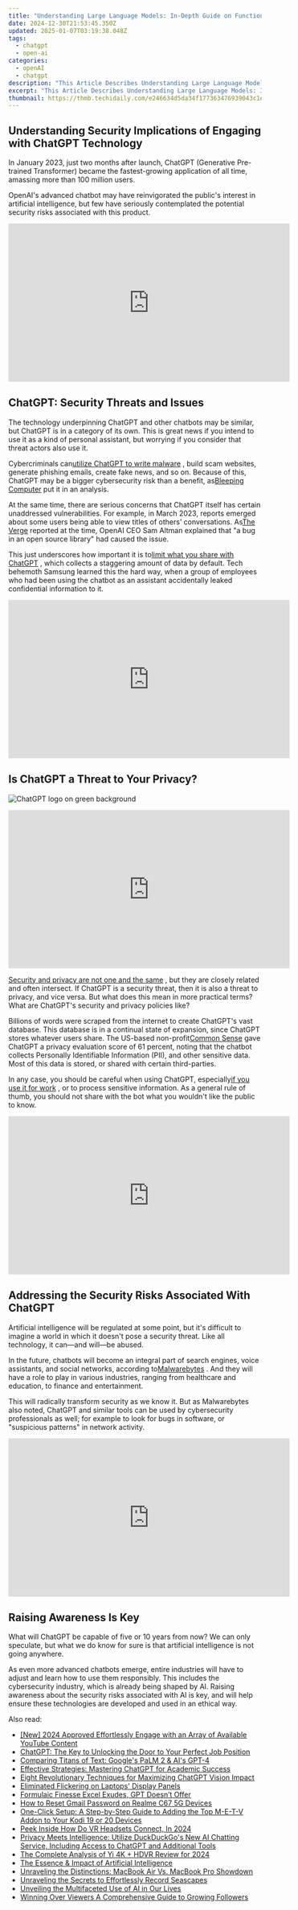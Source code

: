 ```yaml
---
title: "Understanding Large Language Models: In-Depth Guide on Functionality & Implementation"
date: 2024-12-30T21:53:45.350Z
updated: 2025-01-07T03:19:38.048Z
tags:
  - chatgpt
  - open-ai
categories:
  - openAI
  - chatgpt
description: "This Article Describes Understanding Large Language Models: In-Depth Guide on Functionality & Implementation"
excerpt: "This Article Describes Understanding Large Language Models: In-Depth Guide on Functionality & Implementation"
thumbnail: https://thmb.techidaily.com/e246634d5da34f177363476939043c1e6f3469bbe159d0540d6af07a4de02f4f.jpg
---
```


## Understanding Security Implications of Engaging with ChatGPT Technology

 In January 2023, just two months after launch, ChatGPT (Generative Pre-trained Transformer) became the fastest-growing application of all time, amassing more than 100 million users.

 OpenAI's advanced chatbot may have reinvigorated the public's interest in artificial intelligence, but few have seriously contemplated the potential security risks associated with this product.

<!-- affiliate ads begin -->
<iframe width="560" height="315" src="https://www.youtube.com/embed/cKRBWf1EDZo?si=CTNd4q450biit4eM" title="YouTube video player" frameborder="0" allow="accelerometer; autoplay; clipboard-write; encrypted-media; gyroscope; picture-in-picture; web-share" referrerpolicy="strict-origin-when-cross-origin" allowfullscreen></iframe>
<!-- affiliate ads end -->

## ChatGPT: Security Threats and Issues

 The technology underpinning ChatGPT and other chatbots may be similar, but ChatGPT is in a category of its own. This is great news if you intend to use it as a kind of personal assistant, but worrying if you consider that threat actors also use it.

 Cybercriminals can[utilize ChatGPT to write malware](https://www.makeuseof.com/chatgpt-cybersecurity-threat/) , build scam websites, generate phishing emails, create fake news, and so on. Because of this, ChatGPT may be a bigger cybersecurity risk than a benefit, as[Bleeping Computer](https://www.bleepingcomputer.com/news/security/chatgpt-may-be-a-bigger-cybersecurity-risk-than-an-actual-benefit/) put it in an analysis.

 At the same time, there are serious concerns that ChatGPT itself has certain unaddressed vulnerabilities. For example, in March 2023, reports emerged about some users being able to view titles of others’ conversations. As[The Verge](https://www.theverge.com/2023/3/21/23649806/chatgpt-chat-histories-bug-exposed-disabled-outage) reported at the time, OpenAI CEO Sam Altman explained that "a bug in an open source library" had caused the issue.

 This just underscores how important it is to[limit what you share with ChatGPT](https://www.makeuseof.com/shouldnt-trust-chatgpt-confidential-data/) , which collects a staggering amount of data by default. Tech behemoth Samsung learned this the hard way, when a group of employees who had been using the chatbot as an assistant accidentally leaked confidential information to it.

<!-- affiliate ads begin -->
<iframe width="560" height="315" src="https://www.youtube.com/embed/Wy0uYNNdMDM?si=5ir7EHlr0CkpcYOT" title="YouTube video player" frameborder="0" allow="accelerometer; autoplay; clipboard-write; encrypted-media; gyroscope; picture-in-picture; web-share" referrerpolicy="strict-origin-when-cross-origin" allowfullscreen></iframe>
<!-- affiliate ads end -->

## Is ChatGPT a Threat to Your Privacy?

![ChatGPT logo on green background](https://static1.makeuseofimages.com/wordpress/wp-content/uploads/2023/04/chatgpt-privacy-threat.jpg)

<!-- affiliate ads begin -->
<iframe width="560" height="315" src="https://www.youtube.com/embed/HMuxjTCMX2E?si=ylRTMJuUstpjLsZc" title="YouTube video player" frameborder="0" allow="accelerometer; autoplay; clipboard-write; encrypted-media; gyroscope; picture-in-picture; web-share" referrerpolicy="strict-origin-when-cross-origin" allowfullscreen></iframe>
<!-- affiliate ads end -->

[Security and privacy are not one and the same](https://www.makeuseof.com/privacy-anonymity-security-mean/) , but they are closely related and often intersect. If ChatGPT is a security threat, then it is also a threat to privacy, and vice versa. But what does this mean in more practical terms? What are ChatGPT's security and privacy policies like?

 Billions of words were scraped from the internet to create ChatGPT's vast database. This database is in a continual state of expansion, since ChatGPT stores whatever users share. The US-based non-profit[Common Sense](https://privacy.commonsense.org/evaluation/ChatGPT) gave ChatGPT a privacy evaluation score of 61 percent, noting that the chatbot collects Personally Identifiable Information (PII), and other sensitive data. Most of this data is stored, or shared with certain third-parties.

 In any case, you should be careful when using ChatGPT, especially[if you use it for work](https://www.makeuseof.com/things-you-can-do-with-chatgpt) , or to process sensitive information. As a general rule of thumb, you should not share with the bot what you wouldn't like the public to know.

<!-- affiliate ads begin -->
<iframe width="560" height="315" src="https://www.youtube.com/embed/poI1NQxHfjc?si=ZLG0wziYcTKIKwL5" title="YouTube video player" frameborder="0" allow="accelerometer; autoplay; clipboard-write; encrypted-media; gyroscope; picture-in-picture; web-share" referrerpolicy="strict-origin-when-cross-origin" allowfullscreen></iframe>
<!-- affiliate ads end -->

## Addressing the Security Risks Associated With ChatGPT

 Artificial intelligence will be regulated at some point, but it's difficult to imagine a world in which it doesn't pose a security threat. Like all technology, it can—and will—be abused.

 In the future, chatbots will become an integral part of search engines, voice assistants, and social networks, according to[Malwarebytes](https://www.anrdoezrs.net/links/7251228/type/dlg/sid/UUmuoUeUpU2024447/https://www.malwarebytes.com/cybersecurity/basics/chatgpt-ai-security) . And they will have a role to play in various industries, ranging from healthcare and education, to finance and entertainment.

 This will radically transform security as we know it. But as Malwarebytes also noted, ChatGPT and similar tools can be used by cybersecurity professionals as well; for example to look for bugs in software, or "suspicious patterns" in network activity.

<!-- affiliate ads begin -->
<iframe width="560" height="315" src="https://www.youtube.com/embed/jf0JvOqiAXc?si=kHEHQGC_PhBv4xij" title="YouTube video player" frameborder="0" allow="accelerometer; autoplay; clipboard-write; encrypted-media; gyroscope; picture-in-picture; web-share" referrerpolicy="strict-origin-when-cross-origin" allowfullscreen></iframe>
<!-- affiliate ads end -->

## Raising Awareness Is Key

 What will ChatGPT be capable of five or 10 years from now? We can only speculate, but what we do know for sure is that artificial intelligence is not going anywhere.

 As even more advanced chatbots emerge, entire industries will have to adjust and learn how to use them responsibly. This includes the cybersecurity industry, which is already being shaped by AI. Raising awareness about the security risks associated with AI is key, and will help ensure these technologies are developed and used in an ethical way.

<ins class="adsbygoogle"
     style="display:block"
     data-ad-format="autorelaxed"
     data-ad-client="ca-pub-7571918770474297"
     data-ad-slot="1223367746"></ins>

<ins class="adsbygoogle"
     style="display:block"
     data-ad-client="ca-pub-7571918770474297"
     data-ad-slot="8358498916"
     data-ad-format="auto"
     data-full-width-responsive="true"></ins>

<span class="atpl-alsoreadstyle">Also read:</span>
<div><ul>
<li><a href="https://youtube-webster.techidaily.com/024-approved-effortlessly-engage-with-an-array-of-available-youtube-content/"><u>[New] 2024 Approved Effortlessly Engage with an Array of Available YouTube Content</u></a></li>
<li><a href="https://tech-haven.techidaily.com/chatgpt-the-key-to-unlocking-the-door-to-your-perfect-job-position/"><u>ChatGPT: The Key to Unlocking the Door to Your Perfect Job Position</u></a></li>
<li><a href="https://tech-haven.techidaily.com/comparing-titans-of-text-googles-palm-2-and-ais-gpt-4/"><u>Comparing Titans of Text: Google's PaLM 2 & AI's GPT-4</u></a></li>
<li><a href="https://tech-haven.techidaily.com/effective-strategies-mastering-chatgpt-for-academic-success/"><u>Effective Strategies: Mastering ChatGPT for Academic Success</u></a></li>
<li><a href="https://tech-haven.techidaily.com/eight-revolutionary-techniques-for-maximizing-chatgpt-vision-impact/"><u>Eight Revolutionary Techniques for Maximizing ChatGPT Vision Impact</u></a></li>
<li><a href="https://graphic-issues.techidaily.com/eliminated-flickering-on-laptops-display-panels/"><u>Eliminated Flickering on Laptops' Display Panels</u></a></li>
<li><a href="https://tech-haven.techidaily.com/formulaic-finesse-excel-exudes-gpt-doesnt-offer/"><u>Formulaic Finesse Excel Exudes, GPT Doesn’t Offer</u></a></li>
<li><a href="https://easy-unlock-android.techidaily.com/how-to-reset-gmail-password-on-realme-c67-5g-devices-by-drfone-android/"><u>How to Reset Gmail Password on Realme C67 5G Devices</u></a></li>
<li><a href="https://smart-video-creator.techidaily.com/one-click-setup-a-step-by-step-guide-to-adding-the-top-m-e-t-v-addon-to-your-kodi-19-or-20-devices/"><u>One-Click Setup: A Step-by-Step Guide to Adding the Top M-E-T-V Addon to Your Kodi 19 or 20 Devices</u></a></li>
<li><a href="https://fox-blue.techidaily.com/peek-inside-how-do-vr-headsets-connect-in-2024/"><u>Peek Inside How Do VR Headsets Connect, In 2024</u></a></li>
<li><a href="https://tech-haven.techidaily.com/privacy-meets-intelligence-utilize-duckduckgos-new-ai-chatting-service-including-access-to-chatgpt-and-additional-tools/"><u>Privacy Meets Intelligence: Utilize DuckDuckGo's New AI Chatting Service, Including Access to ChatGPT and Additional Tools</u></a></li>
<li><a href="https://article-files.techidaily.com/the-complete-analysis-of-yi-4k-plus-hdvr-review-for-2024/"><u>The Complete Analysis of Yi 4K + HDVR Review for 2024</u></a></li>
<li><a href="https://tech-haven.techidaily.com/the-essence-and-impact-of-artificial-intelligence/"><u>The Essence & Impact of Artificial Intelligence</u></a></li>
<li><a href="https://buynow-info.techidaily.com/unraveling-the-distinctions-macbook-air-vs-macbook-pro-showdown/"><u>Unraveling the Distinctions: MacBook Air Vs. MacBook Pro Showdown</u></a></li>
<li><a href="https://fox-glue.techidaily.com/unraveling-the-secrets-to-effortlessly-record-seascapes/"><u>Unraveling the Secrets to Effortlessly Record Seascapes</u></a></li>
<li><a href="https://tech-haven.techidaily.com/unveiling-the-multifaceted-use-of-ai-in-our-lives/"><u>Unveiling the Multifaceted Use of AI in Our Lives</u></a></li>
<li><a href="https://extra-tips.techidaily.com/winning-over-viewers-a-comprehensive-guide-to-growing-followers/"><u>Winning Over Viewers A Comprehensive Guide to Growing Followers</u></a></li>
</ul></div>

